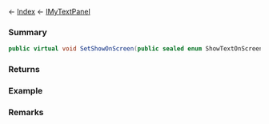 ← [Index](Api-Index) ← [IMyTextPanel](Sandbox.ModAPI.Ingame.IMyTextPanel)

### Summary

```csharp
public virtual void SetShowOnScreen(public sealed enum ShowTextOnScreenFlag set)
```

### Returns

### Example

### Remarks

